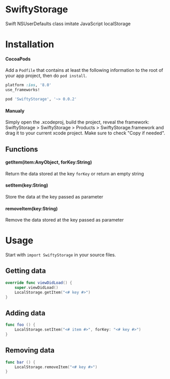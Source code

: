 # SwiftyStorage
Swift NSUserDefaults class imitate JavaScript localStorage

# Installation
#### CocoaPods
Add a `Podfile` that contains at least the following information to the root of your app project, then do `pod install`.
```ruby
platform :ios, '8.0'
use_frameworks!

pod 'SwiftyStorage', '~> 0.0.2'
```
#### Manualy
Simply open the .xcodeproj, build the project, reveal the framework: SwiftyStorage > SwiftyStorage > Products > SwiftyStorage.framework and drag it to your current xcode project. Make sure to check "Copy if needed".

## Functions

#### getItem(item:AnyObject, forKey:String)
Return the data stored at the key `forKey` or return an empty string
#### setItem(key:String) 
Store the data at the key passed as parameter

#### removeItem(key:String)
Remove the data stored at the key passed as parameter

# Usage
Start with `import SwiftyStorage` in your source files.

## Getting data
```swift
override func viewDidLoad() {
	super.viewDidLoad()
	LocalStorage.getItem("<# key #>")
}
```
## Adding data
```swift
func foo () {
 	LocalStorage.setItem("<# item #>", forKey: "<# key #>")
}
```
	
## Removing data
```swift
func bar () {
	LocalStorage.removeItem("<# key #>")
}
```
